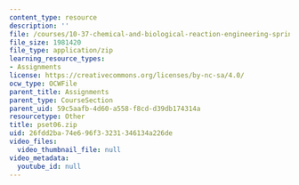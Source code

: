 ```yaml
---
content_type: resource
description: ''
file: /courses/10-37-chemical-and-biological-reaction-engineering-spring-2007/26fdd2ba74e696f33231346134a226de_pset06.zip
file_size: 1981420
file_type: application/zip
learning_resource_types:
- Assignments
license: https://creativecommons.org/licenses/by-nc-sa/4.0/
ocw_type: OCWFile
parent_title: Assignments
parent_type: CourseSection
parent_uid: 59c5aafb-4d60-a558-f8cd-d39db174314a
resourcetype: Other
title: pset06.zip
uid: 26fdd2ba-74e6-96f3-3231-346134a226de
video_files:
  video_thumbnail_file: null
video_metadata:
  youtube_id: null
---
```

